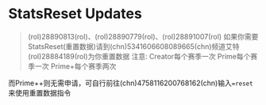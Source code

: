 # StatsReset Updates
> (rol)28890813(rol)、(rol)28890779(rol)、(rol)28891007(rol)
如果你需要StatsReset(重置数据)请到(chn)5341606608089665(chn)频道艾特(rol)28884189(rol)为你重置数据
注意: 
Creator每个赛季一次
Prime每个赛季一次
Prime+每个赛季两次

而Prime++则无需申请，可自行前往(chn)4758116200768162(chn)输入`=reset`来使用重置数据指令
